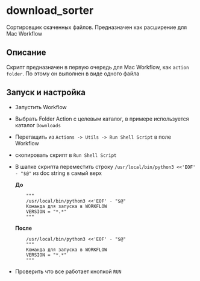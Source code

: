 # download_sorter
Сортировщик скаченных файлов. Предназначен как расширение для Mac Workflow

## Описание
Скрипт предназначен в первую очередь для Mac Workflow, как `action folder`.
По этому он выполнен в виде одного файла

## Запуск и настройка
- Запустить Workflow
- Выбрать Folder Action c целевым каталог, в примере используется каталог `Downloads`
- Перетащить из `Actions -> Utils -> Run Shell Script` в поле Workflow
- скопировать скрипт в `Run Shell Script`
- В шапке скрипта переместить строку `/usr/local/bin/python3 <<'EOF' - "$@"` из doc string в самый верх
    
    **До**
    ```
        """
        /usr/local/bin/python3 <<'EOF' - "$@"
        Команда для запуска в WORKFLOW
        VERSION = "*.*"
        """
    ```
  
    **После**
    ```
        /usr/local/bin/python3 <<'EOF' - "$@"
        """
        Команда для запуска в WORKFLOW
        VERSION = "*.*"
        """
    ```
- Проверить что все работает кнопкой `RUN`
